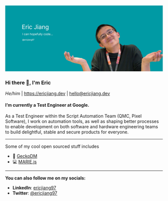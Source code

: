 ![banner](https://raw.githubusercontent.com/ericjiang97/ericjiang97/master/banner.png)

### Hi there 👋, I'm Eric

_He/him_ | https://ericjiang.dev | [hello@ericjiang.dev](mailto:hello@ericjiang.dev)

#### I’m currently a Test Engineer at Google.

As a Test Engineer within the Script Automation Team (QMC, Pixel Software), I work on automation tools, as well as shaping better processes to enable development on both software and hardware engineering teams to build delightful, stable and secure products for everyone.

---

Some of my cool open sourced stuff includes

- :frog: [GeckoDM](https://github.com/GeckoDM/GeckoDownloadManager)
- :computer: [MARIE.js](https://github.com/MARIE-js/MARIE.js)

<!--
**ericjiang97/ericjiang97** is a ✨ _special_ ✨ repository because its `README.md` (this file) appears on your GitHub profile.

Here are some ideas to get you started:

- 🔭 I’m currently working on ...
- 🌱 I’m currently learning ...
- 👯 I’m looking to collaborate on ...
- 🤔 I’m looking for help with ...
- 💬 Ask me about ...
- 📫 How to reach me: ...
- 😄 Pronouns: ...
- ⚡ Fun fact: ...
-->

---

**You can also follow me on my socials:**

- **LinkedIn**: [ericjiang97](https://www.linkedin.com/in/ericjiang97/)
- **Twitter**: [@ericjiang97](https://twitter.com/ericjiang97)
